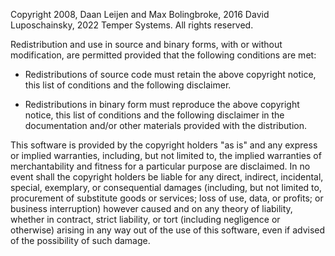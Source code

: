 Copyright 2008, Daan Leijen and Max Bolingbroke, 2016 David Luposchainsky,
2022 Temper Systems. All rights reserved.

Redistribution and use in source and binary forms, with or without modification,
are permitted provided that the following conditions are met:

  - Redistributions of source code must retain the above copyright notice, this
    list of conditions and the following disclaimer.

  - Redistributions in binary form must reproduce the above copyright notice,
    this list of conditions and the following disclaimer in the documentation
    and/or other materials provided with the distribution.

This software is provided by the copyright holders "as is" and any express or
implied warranties, including, but not limited to, the implied warranties of
merchantability and fitness for a particular purpose are disclaimed. In no event
shall the copyright holders be liable for any direct, indirect, incidental,
special, exemplary, or consequential damages (including, but not limited to,
procurement of substitute goods or services; loss of use, data, or profits; or
business interruption) however caused and on any theory of liability, whether in
contract, strict liability, or tort (including negligence or otherwise) arising
in any way out of the use of this software, even if advised of the possibility
of such damage.
